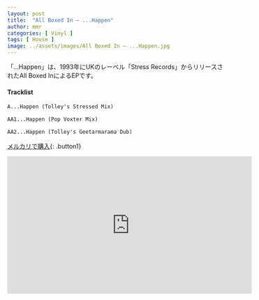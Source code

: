 ```yaml
---
layout: post
title:  "All Boxed In – ...Happen"
author: mmr
categories: [ Vinyl ]
tags: [ House ]
image: ../assets/images/All Boxed In – ...Happen.jpg
---
```


「...Happen」は、1993年にUKのレーベル「Stress Records」からリリースされたAll Boxed InによるEPです。


#### Tracklist
```md
A...Happen (Tolley's Stressed Mix)

AA1...Happen (Pop Voxter Mix)

AA2...Happen (Tolley's Geetarmarama Dub)
```

[メルカリで購入](https://jp.mercari.com/item/m42506837214?afid=6142608987){: .button1}

<iframe width="560" height="315" src="https://www.youtube.com/embed/Sko5Mr6Xh5Q?si=IkOW0EbQVmc1ntzS" title="YouTube video player" frameborder="0" allow="accelerometer; autoplay; clipboard-write; encrypted-media; gyroscope; picture-in-picture; web-share" referrerpolicy="strict-origin-when-cross-origin" allowfullscreen></iframe>